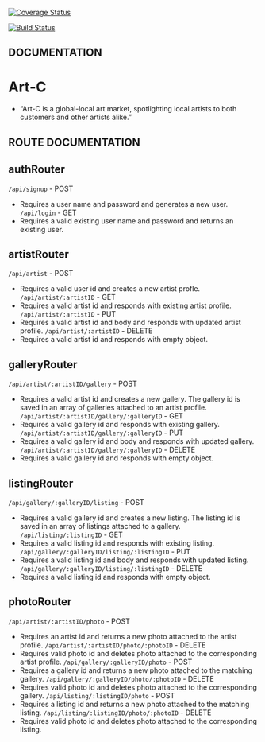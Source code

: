 [![Coverage Status](https://coveralls.io/repos/github/loomnugget/art-c/badge.svg?branch=staging)](https://coveralls.io/github/loomnugget/art-c?branch=staging)

[![Build Status](https://travis-ci.org/loomnugget/art-c.svg?branch=staging)](https://travis-ci.org/loomnugget/art-c)

## DOCUMENTATION
# Art-C
- “Art-C is a global-local art market, spotlighting local artists to both customers and other artists alike.”

## ROUTE DOCUMENTATION

## authRouter
`/api/signup` - POST
- Requires a user name and password and generates a new user.
`/api/login` - GET
- Requires a valid existing user name and password and returns an existing user.

## artistRouter
`/api/artist` - POST
- Requires a valid user id and creates a new artist profle.
`/api/artist/:artistID` - GET
- Requires a valid artist id and responds with existing artist profile.
`/api/artist/:artistID` - PUT
- Requires a valid artist id and body and responds with updated artist profile.
`/api/artist/:artistID` - DELETE
- Requires a valid artist id and responds with empty object.

## galleryRouter
`/api/artist/:artistID/gallery` - POST
- Requires a valid artist id and creates a new gallery. The gallery id is saved in an array of galleries attached to an artist profile.
`/api/artist/:artistID/gallery/:galleryID` - GET
- Requires a valid gallery id and responds with existing gallery.
`/api/artist/:artistID/gallery/:galleryID` - PUT
- Requires a valid gallery id and body and responds with updated gallery.
`/api/artist/:artistID/gallery/:galleryID` - DELETE
- Requires a valid gallery id and responds with empty object.

## listingRouter
`/api/gallery/:galleryID/listing` - POST
- Requires a valid gallery id and creates a new listing. The listing id is saved in an array of listings attached to a gallery.
`/api/listing/:listingID` - GET
- Requires a valid listing id and responds with existing listing.
`/api/gallery/:galleryID/listing/:listingID` - PUT
- Requires a valid listing id and body and responds with updated listing.
`/api/gallery/:galleryID/listing/:listingID` - DELETE
- Requires a valid listing id and responds with empty object.

## photoRouter
`/api/artist/:artistID/photo` - POST
- Requires an artist id and returns a new photo attached to the artist profile.
`/api/artist/:artistID/photo/:photoID` - DELETE
- Requires valid photo id and deletes photo attached to the corresponding artist profile.
`/api/gallery/:galleryID/photo` - POST
- Requires a gallery id and returns a new photo attached to the matching gallery.
`/api/gallery/:galleryID/photo/:photoID` - DELETE
- Requires valid photo id and deletes photo attached to the corresponding gallery.
`/api/listing/:listingID/photo` - POST
- Requires a listing id and returns a new photo attached to the matching listing.
`/api/listing/:listingID/photo/:photoID` - DELETE
- Requires valid photo id and deletes photo attached to the corresponding listing.
